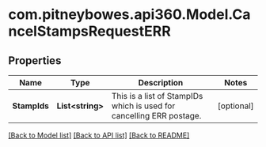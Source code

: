 # com.pitneybowes.api360.Model.CancelStampsRequestERR

## Properties

Name | Type | Description | Notes
------------ | ------------- | ------------- | -------------
**StampIds** | **List&lt;string&gt;** |  This is a list of StampIDs which is used for cancelling ERR postage. | [optional] 

[[Back to Model list]](../../README.md#documentation-for-models) [[Back to API list]](../../README.md#documentation-for-api-endpoints) [[Back to README]](../../README.md)

